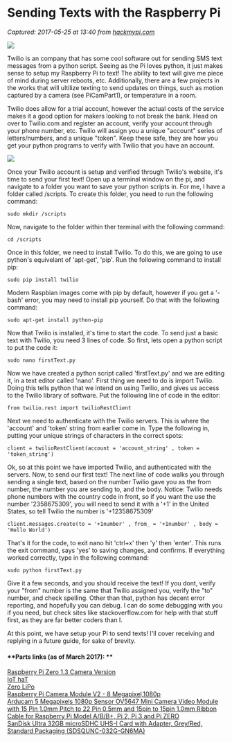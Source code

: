 # Sending Texts with the Raspberry Pi

_Captured: 2017-05-25 at 13:40 from [hackmypi.com](https://hackmypi.com/SendTexts.php)_

![](https://hackmypi.com/images/SendTexts/TwilioLogo.jpg)

Twilio is an company that has some cool software out for sending SMS text messages from a python script. Seeing as the Pi loves python, it just makes sense to setup my Raspberry Pi to text! The ability to text will give me piece of mind during server reboots, etc. Additionally, there are a few projects in the works that will ultilize texting to send updates on things, such as motion captured by a camera (see PiCamPart1), or temperature in a room.

Twilio does allow for a trial account, however the actual costs of the service makes it a good option for makers looking to not break the bank. Head on over to Twilio.com and register an account, verify your account through your phone number, etc. Twilio will assign you a unique "account" series of letters/numbers, and a unique "token". Keep these safe, they are how you get your python programs to verify with Twilio that you have an account.

![](https://hackmypi.com/images/SendTexts/TwilioConsoleSmall.jpg)

Once your Twilio account is setup and verified through Twilio's website, it's time to send your first text! Open up a terminal window on the pi, and navigate to a folder you want to save your python scripts in. For me, I have a folder called /scripts. To create this folder, you need to run the following command:

`sudo mkdir /scripts`

Now, navigate to the folder within ther terminal with the following command:

`cd /scripts`

Once in this folder, we need to install Twilio. To do this, we are going to use python's equivelant of 'apt-get', 'pip'. Run the following command to install pip:

`sudo pip install twilio`

Modern Raspbian images come with pip by default, however if you get a '-bash' error, you may need to install pip yourself. Do that with the following command:

`sudo apt-get install python-pip`

Now that Twilio is installed, it's time to start the code. To send just a basic text with Twilio, you need 3 lines of code. So first, lets open a python script to put the code it:

`sudo nano firstText.py`

Now we have created a python script called 'firstText.py' and we are editing it, in a text editor called 'nano'. First thing we need to do is import Twilio. Doing this tells python that we intend on using Twilio, and gives us access to the Twilio library of software. Put the following line of code in the editor:

`from twilio.rest import twilioRestClient`

Next we need to authenticate with the Twilio servers. This is where the 'account' and 'token' string from earlier come in. Type the following in, putting your unique strings of characters in the correct spots:

`client = twilioRestClient(account = 'account_string' , token = 'token_string')`

Ok, so at this point we have imported Twilio, and authenticated with the servers. Now, to send our first text! The next line of code walks you through sending a single text, based on the number Twilio gave you as the from number, the number you are sending to, and the body. Notice: Twilio needs phone numbers with the country code in front, so if you want the use the number '2358675309', you will need to send it with a '+1' in the United States, so tell Twilio the number is '+12358675309'

`client.messages.create(to = '+1number' , from_ = '+1number' , body = 'Hello World')`

That's it for the code, to exit nano hit 'ctrl+x' then 'y' then 'enter'. This runs the exit command, says 'yes' to saving changes, and confirms. If everything worked correctly, type in the following command:

`sudo python firstText.py`

Give it a few seconds, and you should receive the text! If you dont, verify your "from" number is the same that Twilio assigned you, verify the "to" number, and check spelling. Other than that, python has decent error reporting, and hopefully you can debug. I can do some debugging with you if you need, but check sites like stackoverflow.com for help with that stuff first, as they are far better coders than I.

At this point, we have setup your Pi to send texts! I'll cover receiving and replying in a future guide, for sake of brevity.

#### **Parts links (as of March 2017): **

[Raspberry Pi Zero 1.3 Camera Version](https://www.amazon.com/gp/product/B01GEHPI0E/ref=as_li_tl?ie=UTF8&camp=1789&creative=9325&creativeASIN=B01GEHPI0E&linkCode=as2&tag=hackmypi09-20&linkId=410902e8f3f8f1292b4a38c15153f4b6)   
[ IoT haT ](http://www.microcenter.com/product/467737/iot_hat_for_raspberry_pi)  
[ Zero LiPo ](http://www.microcenter.com/product/473055/Zero_LiPo)  
[Raspberry Pi Camera Module V2 - 8 Megapixel,1080p](https://www.amazon.com/gp/product/B01ER2SKFS/ref=as_li_tl?ie=UTF8&camp=1789&creative=9325&creativeASIN=B01ER2SKFS&linkCode=as2&tag=hackmypi09-20&linkId=62525dfde014b8eefd3de12065c80c45)   
[Arducam 5 Megapixels 1080p Sensor OV5647 Mini Camera Video Module with 15 Pin 1.0mm Pitch to 22 Pin 0.5mm and 15pin to 15pin 1.0mm Ribbon Cable for Raspberry Pi Model A/B/B+, Pi 2, Pi 3 and Pi ZERO](https://www.amazon.com/gp/product/B01LY05LOE/ref=as_li_tl?ie=UTF8&camp=1789&creative=9325&creativeASIN=B01LY05LOE&linkCode=as2&tag=hackmypi09-20&linkId=c52a758db83ba305ccc0b22e07681ced)   
[SanDisk Ultra 32GB microSDHC UHS-I Card with Adapter, Grey/Red, Standard Packaging (SDSQUNC-032G-GN6MA)](https://www.amazon.com/gp/product/B010Q57T02/ref=as_li_tl?ie=UTF8&camp=1789&creative=9325&creativeASIN=B010Q57T02&linkCode=as2&tag=hackmypi09-20&linkId=cc24f60b22cf0f5137e861673b6ae76f)
